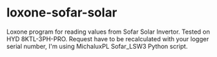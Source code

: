 # loxone-sofar-solar
Loxone program for reading values from Sofar Solar Invertor. Tested on HYD 8KTL-3PH-PRO. Request have to be recalculated with your logger serial number, I'm using MichaluxPL Sofar_LSW3 Python script.
